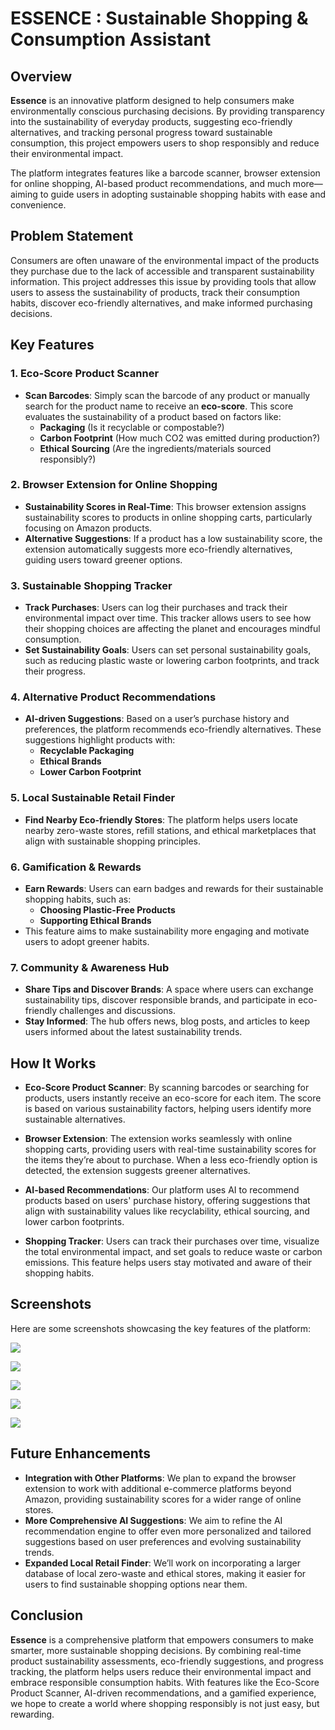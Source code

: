 # ESSENCE : Sustainable Shopping & Consumption Assistant

## Overview

**Essence** is an innovative platform designed to help consumers make environmentally conscious purchasing decisions. By providing transparency into the sustainability of everyday products, suggesting eco-friendly alternatives, and tracking personal progress toward sustainable consumption, this project empowers users to shop responsibly and reduce their environmental impact.

The platform integrates features like a barcode scanner, browser extension for online shopping, AI-based product recommendations, and much more—aiming to guide users in adopting sustainable shopping habits with ease and convenience.

## Problem Statement

Consumers are often unaware of the environmental impact of the products they purchase due to the lack of accessible and transparent sustainability information. This project addresses this issue by providing tools that allow users to assess the sustainability of products, track their consumption habits, discover eco-friendly alternatives, and make informed purchasing decisions.

## Key Features

### 1. **Eco-Score Product Scanner**

- **Scan Barcodes**: Simply scan the barcode of any product or manually search for the product name to receive an **eco-score**. This score evaluates the sustainability of a product based on factors like:
  - **Packaging** (Is it recyclable or compostable?)
  - **Carbon Footprint** (How much CO2 was emitted during production?)
  - **Ethical Sourcing** (Are the ingredients/materials sourced responsibly?)

### 2. **Browser Extension for Online Shopping**

- **Sustainability Scores in Real-Time**: This browser extension assigns sustainability scores to products in online shopping carts, particularly focusing on Amazon products.
- **Alternative Suggestions**: If a product has a low sustainability score, the extension automatically suggests more eco-friendly alternatives, guiding users toward greener options.

### 3. **Sustainable Shopping Tracker**

- **Track Purchases**: Users can log their purchases and track their environmental impact over time. This tracker allows users to see how their shopping choices are affecting the planet and encourages mindful consumption.
- **Set Sustainability Goals**: Users can set personal sustainability goals, such as reducing plastic waste or lowering carbon footprints, and track their progress.

### 4. **Alternative Product Recommendations**

- **AI-driven Suggestions**: Based on a user’s purchase history and preferences, the platform recommends eco-friendly alternatives. These suggestions highlight products with:
  - **Recyclable Packaging**
  - **Ethical Brands**
  - **Lower Carbon Footprint**

### 5. **Local Sustainable Retail Finder**

- **Find Nearby Eco-friendly Stores**: The platform helps users locate nearby zero-waste stores, refill stations, and ethical marketplaces that align with sustainable shopping principles.

### 6. **Gamification & Rewards**

- **Earn Rewards**: Users can earn badges and rewards for their sustainable shopping habits, such as:
  - **Choosing Plastic-Free Products**
  - **Supporting Ethical Brands**
- This feature aims to make sustainability more engaging and motivate users to adopt greener habits.

### 7. **Community & Awareness Hub**

- **Share Tips and Discover Brands**: A space where users can exchange sustainability tips, discover responsible brands, and participate in eco-friendly challenges and discussions.
- **Stay Informed**: The hub offers news, blog posts, and articles to keep users informed about the latest sustainability trends.

## How It Works

- **Eco-Score Product Scanner**: By scanning barcodes or searching for products, users instantly receive an eco-score for each item. The score is based on various sustainability factors, helping users identify more sustainable alternatives.
- **Browser Extension**: The extension works seamlessly with online shopping carts, providing users with real-time sustainability scores for the items they’re about to purchase. When a less eco-friendly option is detected, the extension suggests greener alternatives.

- **AI-based Recommendations**: Our platform uses AI to recommend products based on users' purchase history, offering suggestions that align with sustainability values like recyclability, ethical sourcing, and lower carbon footprints.

- **Shopping Tracker**: Users can track their purchases over time, visualize the total environmental impact, and set goals to reduce waste or carbon emissions. This feature helps users stay motivated and aware of their shopping habits.

## Screenshots

Here are some screenshots showcasing the key features of the platform:

![](screenshots/1.jpg)

![](screenshots/2.jpg)

![](screenshots/3.jpg)

![](screenshots/4.jpg)

![](screenshots/5.jpg)

## Future Enhancements

- **Integration with Other Platforms**: We plan to expand the browser extension to work with additional e-commerce platforms beyond Amazon, providing sustainability scores for a wider range of online stores.
- **More Comprehensive AI Suggestions**: We aim to refine the AI recommendation engine to offer even more personalized and tailored suggestions based on user preferences and evolving sustainability trends.
- **Expanded Local Retail Finder**: We’ll work on incorporating a larger database of local zero-waste and ethical stores, making it easier for users to find sustainable shopping options near them.

## Conclusion

**Essence** is a comprehensive platform that empowers consumers to make smarter, more sustainable shopping decisions. By combining real-time product sustainability assessments, eco-friendly suggestions, and progress tracking, the platform helps users reduce their environmental impact and embrace responsible consumption habits. With features like the Eco-Score Product Scanner, AI-driven recommendations, and a gamified experience, we hope to create a world where shopping responsibly is not just easy, but rewarding.
